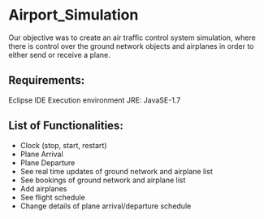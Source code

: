 # Airport_Simulation
Our objective was to create an air traffic control system simulation, where there is control over the ground network objects and airplanes in order to either send or receive a plane.


## Requirements:
Eclipse IDE
Execution environment JRE: JavaSE-1.7


## List of Functionalities:
- Clock (stop, start, restart)
- Plane Arrival
- Plane Departure
- See real time updates of ground network and airplane list
- See bookings of ground network and airplane list
- Add airplanes
- See flight schedule
- Change details of plane arrival/departure schedule


